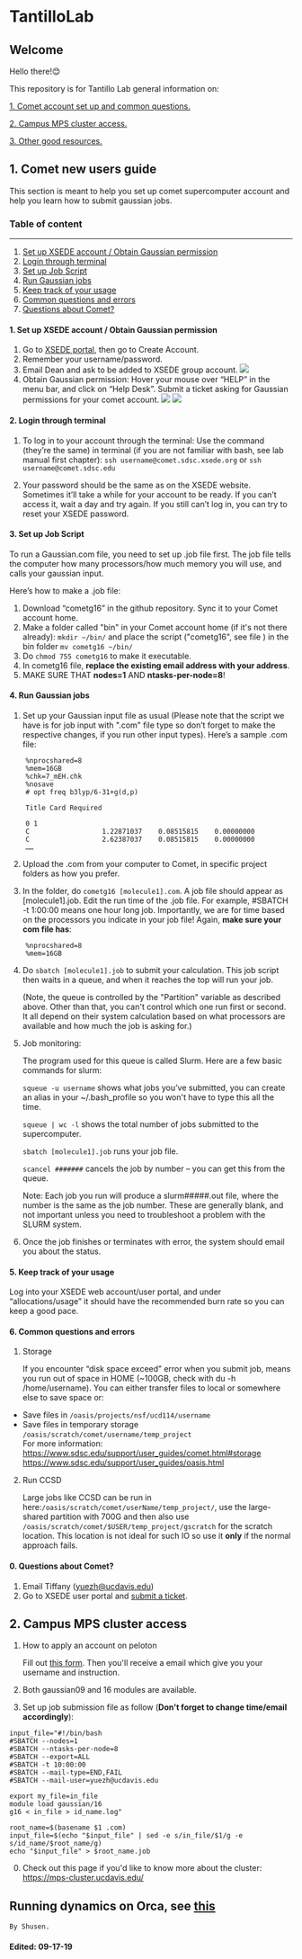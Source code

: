 # TantilloLab
## Welcome
Hello there!😊

This repository is for Tantillo Lab general information on:

[1. Comet account set up and common questions.](#A)

[2. Campus MPS cluster access.](#B)

[3. Other good resources.](#C)

<a name="A"><a/>
## 1. Comet new users guide

This section is meant to help you set up comet supercomputer account and help you learn how to submit gaussian jobs. 

### Table of content 
***
1. [Set up XSEDE account / Obtain Gaussian permission](#1)
2. [Login through terminal](#2)
3. [Set up Job Script](#3)
4. [Run Gaussian jobs](#4)
5. [Keep track of your usage](#5)
6. [Common questions and errors](#6)
0. [Questions about Comet?](#6)

<a name="1"><a/>
#### 1. Set up XSEDE account / Obtain Gaussian permission
1.	Go to [XSEDE portal](http://portal.xsede.org/#/guest), then go to Create Account.
2.	Remember your username/password.
3.	Email Dean and ask to be added to XSEDE group account.
![](images/Picture1.png)
4.	Obtain Gaussian permission: Hover your mouse over “HELP” in the menu bar, and click on “Help Desk”. Submit a ticket asking for Gaussian permissions for your comet account.
![](images/Picture2.png)
![](images/Picture3.png)

#### 2. Login through terminal
<a name="2"><a/>

1. To log in to your account through the terminal: Use the command (they’re the same) in terminal (if you are not familiar with bash, see lab manual first chapter):
`ssh username@comet.sdsc.xsede.org` or `ssh username@comet.sdsc.edu`

2. Your password should be the same as on the XSEDE website. Sometimes it’ll take a while for your account to be ready. If you can’t access it, wait a day and try again. If you still can’t log in, you can try to reset your XSEDE password.

#### 3. Set up Job Script
<a name="3"><a/>
To run a Gaussian.com file, you need to set up .job file first. The job file tells the computer how many processors/how much memory you will use, and calls your gaussian input.

Here’s how to make a .job file:

1. Download “cometg16” in the github repository. Sync it to your Comet account home.
2. Make a folder called "bin" in your Comet account home (if it's not there already):  `mkdir ~/bin/` and place the script ("cometg16", see file ) in the bin folder `mv cometg16 ~/bin/`
3. Do `chmod 755 cometg16` to make it executable. 
4. In cometg16 file, **replace the existing email address with your address**.
5. MAKE SURE THAT **nodes=1** AND **ntasks-per-node=8**!


#### 4. Run Gaussian jobs
<a name="4"><a/>
1.	Set up your Gaussian input file as usual (Please note that the script we have is for job input with ".com" file type so don’t forget to make the respective changes, if you run other input types).
Here’s a sample .com file:
```
    %nprocshared=8
    %mem=16GB
    %chk=7_mEH.chk
    %nosave
    # opt freq b3lyp/6-31+g(d,p) 
 
    Title Card Required

    0 1
    C                  1.22871037    0.08515815    0.00000000
    C                  2.62387037    0.08515815    0.00000000
    ……
```
2.	Upload the .com from your computer to Comet, in specific project folders as how you prefer. 

3.	In the folder, do `cometg16 [molecule1].com`. A job file should appear as [molecule1].job. Edit the run time of the .job file. For example, #SBATCH -t 1:00:00 means one hour long job. Importantly, we are for time based on the processors you indicate in your job file! Again, **make sure your com file has**:
```
    %nprocshared=8
    %mem=16GB
```

4.	Do `sbatch [molecule1].job` to submit your calculation. This job script then waits in a queue, and when it reaches the top will run your job.

    (Note, the queue is controlled by the "Partition" variable as described above. Other than that, you can't control which one run first or second. It all depend on their system calculation based on what processors are available and how much the job is asking for.)

5.	Job monitoring:

    The program used for this queue is called Slurm. Here are a few basic commands for slurm:

    `squeue -u username` shows what jobs you’ve submitted, you can create an alias in your ~/.bash_profile so you won't have to type this all the time.

    `squeue | wc -l` shows the total number of jobs submitted to the supercomputer.

    `sbatch [molecule1].job` runs your job file.

    `scancel #######` cancels the job by number – you can get this from the queue.

    Note: Each job you run will produce a slurm#####.out file, where the number is the same as the job number. These are generally blank, and not important unless you need to troubleshoot a problem with the SLURM system.

6. Once the job finishes or terminates with error, the system should email you about the status. 


#### 5. Keep track of your usage
<a name="5"><a/>
    Log into your XSEDE web account/user portal, and under “allocations/usage” it should have the recommended burn rate so you can keep a good pace. 

#### 6. Common questions and errors
<a name="6"><a/>
1.  Storage

    If you encounter “disk space exceed” error when you submit job, means you run out of space in HOME (~100GB, check with du -h /home/username). You can either transfer files to local or somewhere else to save space or:
- Save files in `/oasis/projects/nsf/ucd114/username`
- Save files in temporary storage `/oasis/scratch/comet/username/temp_project`  
    For more information:  
    https://www.sdsc.edu/support/user_guides/comet.html#storage
    https://www.sdsc.edu/support/user_guides/oasis.html 

2.  Run CCSD

    Large jobs like CCSD can be run in here:`/oasis/scratch/comet/userName/temp_project/`, use the large-shared partition with 700G and then also use `/oasis/scratch/comet/$USER/temp_project/gscratch` for the scratch location. This location is not ideal for such IO so use it **only** if the normal approach fails.
  
#### 0. Questions about Comet?
<a name="6"><a/>
1.	Email Tiffany (yuezh@ucdavis.edu)
2.	Go to XSEDE user portal and [submit a ticket](https://portal.xsede.org/group/xup/tickets).


<a name="B"><a/>
## 2. Campus MPS cluster access 
1.  How to apply an account on peloton

    Fill out [this form](https://wiki.cse.ucdavis.edu/cgi-bin/mps.pl). Then you'll receive a email which give you your username and instruction.
2.  Both gaussian09 and 16 modules are available. 
3.  Set up job submission file as follow (**Don't forget to change time/email accordingly**):

```shell
input_file="#!/bin/bash
#SBATCH --nodes=1
#SBATCH --ntasks-per-node=8
#SBATCH --export=ALL
#SBATCH -t 10:00:00
#SBATCH --mail-type=END,FAIL
#SBATCH --mail-user=yuezh@ucdavis.edu

export my_file=in_file
module load gaussian/16
g16 < in_file > id_name.log"

root_name=$(basename $1 .com)
input_file=$(echo "$input_file" | sed -e s/in_file/$1/g -e s/id_name/$root_name/g)
echo "$input_file" > $root_name.job
```
0.  Check out this page if you'd like to know more about the cluster: 
https://mps-cluster.ucdavis.edu/

<a name="C"><a/>
## Running dynamics on Orca, see [this](https://github.com/bingkubei/Orcadyn)
    By Shusen.


#### Edited: 09-17-19
<!--

Syntax for myself

1. hyperlink
[this is the description](https://support.squarespace.com/hc/en-us/articles/206543587-Markdown-cheat-sheet)

2. code
This paragraph has some `variable` inline code.
```html
<p>A paragraph example<p/>
```
```javascript
let num= Math.random();
```
3. picture

![alt text](http://picsum.photos/200/200)

4. Some paragraph with text
> blockquote text below the paragraph

5. Tables

| heading | header | head |
| --- | --- | --- |  
| content | more content | text |
| more | more  | more |

6. Text

This is being *created* on a **Friday** ~~Satruday~~

7. List
- first
    - second
        - third

-->


